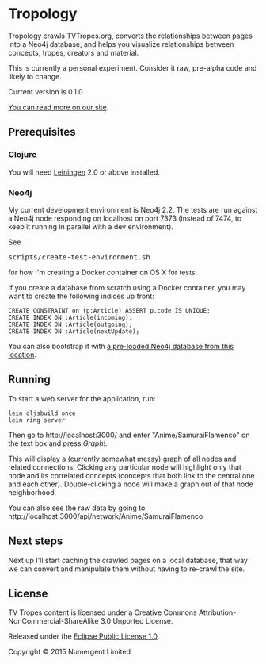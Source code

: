# Tropology 

Tropology crawls TVTropes.org, converts the relationships between pages into a Neo4j database, and helps you visualize relationships between concepts, tropes, creators and material.

This is currently a personal experiment.  Consider it raw, pre-alpha code and likely to change.

Current version is 0.1.0

[You can read more on our site](http://numergent.com/tags/tropology/).


## Prerequisites

### Clojure

You will need [Leiningen][1] 2.0 or above installed.

[1]: https://github.com/technomancy/leiningen


### Neo4j

My current development environment is Neo4j 2.2.  The tests are run against a Neo4j node responding on localhost on port 7373 (instead of 7474, to keep it running in parallel with a dev environment).

See <pre>scripts/create-test-environment.sh</pre> for how I'm creating a Docker container on OS X for tests.

If you create a database from scratch using a Docker container, you may want to create the following indices up front:

    CREATE CONSTRAINT on (p:Article) ASSERT p.code IS UNIQUE; 
    CREATE INDEX ON :Article(incoming);
    CREATE INDEX ON :Article(outgoing);
    CREATE INDEX ON :Article(nextUpdate);

You can also bootstrap it with [a pre-loaded Neo4j database from this location](https://mega.co.nz/#!w8J3QDjT!eJ4sgDUEyvHd0CL6wbQoQNuZFjq5u33EVPhx50nZVeg).

## Running

To start a web server for the application, run:

    lein cljsbuild once
    lein ring server

Then go to http://localhost:3000/ and enter "Anime/SamuraiFlamenco" on the text box and press *Graph!*.

This will display a (currently somewhat messy) graph of all nodes and related connections.  Clicking any particular node will highlight only that node and its correlated concepts (concepts that both link to the central one and each other).   Double-clicking a node will make a graph out of that node neighborhood.

You can also see the raw data by going to: http://localhost:3000/api/network/Anime/SamuraiFlamenco

## Next steps

Next up I'll start caching the crawled pages on a local database, that way we can convert and manipulate them without having to re-crawl the site.


## License

TV Tropes content is licensed under a Creative Commons Attribution-NonCommercial-ShareAlike 3.0 Unported License. 

Released under the [Eclipse Public License 1.0](https://tldrlegal.com/license/eclipse-public-license-1.0-(epl-1.0)).

Copyright © 2015 Numergent Limited
